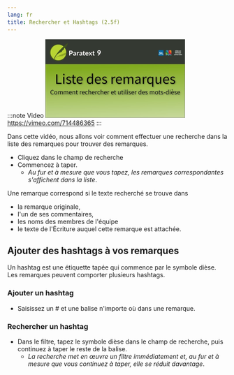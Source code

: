 ```yaml
---
lang: fr
title: Rechercher et Hashtags (2.5f)
---
```

:::note Video
[![ ](../../media/2.5f.png)](https://vimeo.com/714486365)  
https://vimeo.com/714486365
:::

Dans cette vidéo, nous allons voir comment effectuer une recherche dans la liste des remarques pour trouver des remarques.

-   Cliquez dans le champ de recherche
-   Commencez à taper.
     -  *Au fur et à mesure que vous tapez, les remarques correspondantes s'affichent dans la liste*.

Une remarque correspond si le texte recherché se trouve dans

-   la remarque originale,
-   l'un de ses commentaires,
-   les noms des membres de l'équipe
-   le texte de l'Écriture auquel cette remarque est attachée.

## Ajouter des hashtags à vos remarques

Un hashtag est une étiquette tapée qui commence par le symbole dièse. Les remarques peuvent comporter plusieurs hashtags.


### Ajouter un hashtag

-   Saisissez un \# et une balise n'importe où dans une remarque.

### Rechercher un hashtag

-   Dans le filtre, tapez le symbole dièse dans le champ de recherche, puis continuez à taper le reste de la balise.
     -  *La recherche met en œuvre un filtre immédiatement et, au fur et à mesure que vous continuez à taper, elle se réduit davantage*.
